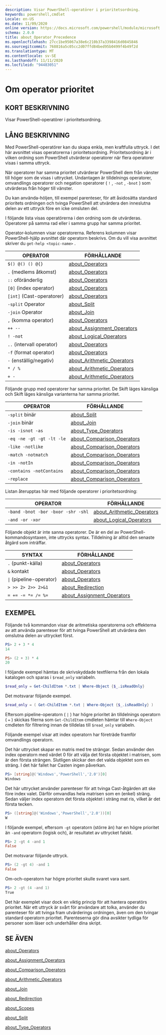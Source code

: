 ```yaml
---
description: Visar PowerShell-operatörer i prioritetsordning.
keywords: powershell,cmdlet
Locale: en-US
ms.date: 11/09/2020
online version: https://docs.microsoft.com/powershell/module/microsoft.powershell.core/about/about_operator_precedence?view=powershell-5.1&WT.mc_id=ps-gethelp
schema: 2.0.0
title: about_Operator_Precedence
ms.openlocfilehash: 27cc1be95067a38e6c210b37a3398416d0845846
ms.sourcegitcommit: 768816a5c05cc2d07ffd84bed95b0499f4b49f2d
ms.translationtype: MT
ms.contentlocale: sv-SE
ms.lasthandoff: 11/11/2020
ms.locfileid: "94483051"
---
```

# <a name="about-operator-precedence"></a>Om operator prioritet

## <a name="short-description"></a>KORT BESKRIVNING
Visar PowerShell-operatörer i prioritetsordning.

## <a name="long-description"></a>LÅNG BESKRIVNING

Med PowerShell-operatörer kan du skapa enkla, men kraftfulla uttryck. I det här avsnittet visas operatorerna i prioritetsordning. Prioritetsordning är i vilken ordning som PowerShell utvärderar operatorer när flera operatorer visas i samma uttryck.

När operatorer har samma prioritet utvärderar PowerShell dem från vänster till höger som de visas i uttrycket. Undantagen är tilldelnings operatorer, omvandlings operatorer och negation operatorer ( `!` , `-not` , `-bnot` ) som utvärderas från höger till vänster.

Du kan använda-höljen, till exempel parenteser, för att åsidosätta standard prioritets ordningen och tvinga PowerShell att utvärdera den inneslutna delen av ett uttryck före en icke omsluten del.

I följande lista visas operatörerna i den ordning som de utvärderas. Operatorer på samma rad eller i samma grupp har samma prioritet.

Operator-kolumnen visar operatorerna. Referens kolumnen visar PowerShell-hjälp avsnittet där operatorn beskrivs. Om du vill visa avsnittet skriver du `get-help <topic-name>` .

|         OPERATOR         |           FÖRHÅLLANDE            |
| ------------------------ | ------------------------------ |
| `$() @() () @{}`         | [about_Operators][]            |
| `.` (medlems åtkomst)      | [about_Operators][]            |
| `::` oföränderlig            | [about_Operators][]            |
| `[0]` (index operator)   | [about_Operators][]            |
| `[int]` (Cast-operatorer) | [about_Operators][]            |
| `-split` Operator         | [about_Split][]                |
| `-join` Operator          | [about_Join][]                 |
| `,` (komma operator)     | [about_Operators][]            |
| `++ --`                  | [about_Assignment_Operators][] |
| `! -not`                 | [about_Logical_Operators][]    |
| `..` (intervall operator)    | [about_Operators][]            |
| `-f` (format operator)   | [about_Operators][]            |
| `-` (enställig/negativ)     | [about_Arithmetic_Operators][] |
| `* / %`                  | [about_Arithmetic_Operators][] |
| `+ -`                    | [about_Arithmetic_Operators][] |

Följande grupp med operatorer har samma prioritet. De Skift läges känsliga och Skift läges känsliga varianterna har samma prioritet.

|         OPERATOR          |           FÖRHÅLLANDE            |
| ------------------------- | ------------------------------ |
| `-split` binär         | [about_Split][]                |
| `-join` binär          | [about_Join][]                 |
| `-is -isnot -as`          | [about_Type_Operators][]       |
| `-eq -ne -gt -gt -lt -le` | [about_Comparison_Operators][] |
| `-like -notlike`          | [about_Comparison_Operators][] |
| `-match -notmatch`        | [about_Comparison_Operators][] |
| `-in -notIn`              | [about_Comparison_Operators][] |
| `-contains -notContains`  | [about_Comparison_Operators][] |
| `-replace`                | [about_Comparison_Operators][] |

Listan återupptas här med följande operatorer i prioritetsordning:

|                OPERATOR                 |           FÖRHÅLLANDE            |
| --------------------------------------- | ------------------------------ |
| `-band -bnot -bor -bxor -shr -shl`      | [about_Arithmetic_Operators][] |
| `-and -or -xor`                         | [about_Logical_Operators][]    |

Följande objekt är inte sanna operatorer. De är en del av PowerShell-kommandosyntaxen, inte uttrycks syntax. Tilldelning är alltid den senaste åtgärd som inträffar.

|                SYNTAX                   |           FÖRHÅLLANDE            |
| --------------------------------------- | ------------------------------ |
| `.` (punkt-källa)                        | [about_Operators][]            |
| `&` kontakt                              | [about_Operators][]            |
| <code>&#124;</code> (pipeline-operator) | [about_Operators][]            |
| `> >> 2> 2>> 2>&1`                      | [about_Redirection][]          |
| `= += -= *= /= %=`                      | [about_Assignment_Operators][] |

## <a name="examples"></a>EXEMPEL

Följande två kommandon visar de aritmetiska operatorerna och effekterna av att använda parenteser för att tvinga PowerShell att utvärdera den omslutna delen av uttrycket först.

```powershell
PS> 2 + 3 * 4
14

PS> (2 + 3) * 4
20
```

I följande exempel hämtas de skrivskyddade textfilerna från den lokala katalogen och sparas i `$read_only` variabeln.

```powershell
$read_only = Get-ChildItem *.txt | Where-Object {$_.isReadOnly}
```

Det motsvarar följande exempel.

```powershell
$read_only = ( Get-ChildItem *.txt | Where-Object {$_.isReadOnly} )
```

Eftersom pipeline-operatorn ( `|` ) har högre prioritet än tilldelnings operatorn ( `=` ) skickas filerna som `Get-ChildItem` cmdleten hämtar till `Where-Object` cmdleten för filtrering innan de tilldelas till `$read_only` variabeln.

Följande exempel visar att index operatorn har företräde framför omvandlings operatorn.

Det här uttrycket skapar en matris med tre strängar. Sedan använder den index operatorn med värdet 0 för att välja det första objektet i matrisen, som är den första strängen. Slutligen skickar den det valda objektet som en sträng. I det här fallet har Casten ingen påverkan.

```powershell
PS> [string]@('Windows','PowerShell','2.0')[0]
Windows
```

Det här uttrycket använder parenteser för att tvinga Cast-åtgärden att ske före index valet. Därför omvandlas hela matrisen som en (enkel) sträng. Sedan väljer index operatorn det första objektet i sträng mat ris, vilket är det första tecken.

```powershell
PS> ([string]@('Windows','PowerShell','2.0'))[0]
W
```

I följande exempel, eftersom `-gt` operatorn (större än) har en högre prioritet än `-and` operatorn (logisk och), är resultatet av uttrycket falskt.

```powershell
PS> 2 -gt 4 -and 1
False
```

Det motsvarar följande uttryck.

```powershell
PS> (2 -gt 4) -and 1
False
```

Om-och-operatorn har högre prioritet skulle svaret vara sant.

```powershell
PS> 2 -gt (4 -and 1)
True
```

Det här exemplet visar dock en viktig princip för att hantera operatörs prioritet. När ett uttryck är svårt för användare att tolka, använder du parenteser för att tvinga fram utvärderings ordningen, även om den tvingar standard operatorn prioritet. Parenteserna gör dina avsikter tydliga för personer som läser och underhåller dina skript.

## <a name="see-also"></a>SE ÄVEN

[about_Operators][]

[about_Assignment_Operators][]

[about_Comparison_Operators][]

[about_Arithmetic_Operators][]

[about_Join][]

[about_Redirection][]

[about_Scopes][]

[about_Split][]

[about_Type_Operators][]

<!-- reference links -->
[about_Arithmetic_Operators]: about_Arithmetic_Operators.md
[about_Assignment_Operators]: about_Assignment_Operators.md
[about_Comparison_Operators]: about_Comparison_Operators.md
[about_Join]: about_Join.md
[about_Logical_Operators]: about_logical_operators.md
[about_Operators]: about_Operators.md
[about_Redirection]: about_Redirection.md
[about_Scopes]: about_Scopes.md
[about_Split]: about_Split.md
[about_Type_Operators]: about_Type_Operators.md
